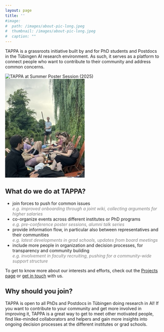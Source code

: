 ```yaml
---
layout: page
title: ''
#image:
#  path: /images/about-pic-long.jpeg
#  thumbnail: /images/about-pic-long.jpeg
#  caption: ""
---
```


TAPPA is a grassroots initiative built by and for PhD students and Postdocs in the Tübingen AI research environment. As such, it serves as a platform to connect people who want to contribute to their community and address common concerns.

![TAPPA at Summer Poster Session (2025)](/images/events/tappa-poster-event.jpeg)
![TAPPA Punting on Neckar (Summer 2025)](/images/events/punting2.jpeg)

## What do we do at TAPPA?

- join forces to push for common issues\
<span style="color: gray;">*e.g. improved onboarding through a joint wiki, collecting arguments for higher salaries*</span>
- co-organize events across different institutes or PhD programs\
<span style="color: gray;">*e.g. pre-conference poster sessions, alumni talk series*</span>
- provide information flow, in particular also between representatives and their communities\
<span style="color: gray;">*e.g. latest developments in grad schools, updates from board meetings*</span>
- include more people in organization and decision processes, for transparency and community building\
<span style="color: gray;">*e.g. involvement in faculty recruiting, pushing for a community-wide support structure*</span>

To get to know more about our interests and efforts, check out the [Projects page](https://tappa-org.github.io/projects/) or [get in touch](https://tappa-org.github.io/contact/) with us.

## Why should you join?
TAPPA is open to all PhDs and Postdocs in Tübingen doing research in AI!
If you want to contribute to your community and get more involved in improving it, TAPPA is a great way to get to meet other motivated people, find like-minded collaborators and helpers and gain more insights into ongoing decision processes at the different institutes or grad schools.
